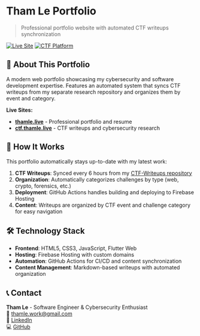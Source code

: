 # Tham Le Portfolio

> Professional portfolio website with automated CTF writeups synchronization

[![Live Site](https://img.shields.io/badge/Live-thamle.live-blue?style=for-the-badge)](https://thamle.live)
[![CTF Platform](https://img.shields.io/badge/CTF-ctf.thamle.live-red?style=for-the-badge)](https://ctf.thamle.live)

## 🎯 About This Portfolio

A modern web portfolio showcasing my cybersecurity and software development expertise. Features an automated system that syncs CTF writeups from my separate research repository and organizes them by event and category.

**Live Sites:**

- **[thamle.live](https://thamle.live)** - Professional portfolio and resume
- **[ctf.thamle.live](https://ctf.thamle.live)** - CTF writeups and cybersecurity research

## 🔄 How It Works

This portfolio automatically stays up-to-date with my latest work:

1. **CTF Writeups**: Synced every 6 hours from my [CTF-Writeups repository](https://github.com/tham-le/CTF-Writeups)
2. **Organization**: Automatically categorizes challenges by type (web, crypto, forensics, etc.)
3. **Deployment**: GitHub Actions handles building and deploying to Firebase Hosting
4. **Content**: Writeups are organized by CTF event and challenge category for easy navigation

## 🛠️ Technology Stack

- **Frontend**: HTML5, CSS3, JavaScript, Flutter Web
- **Hosting**: Firebase Hosting with custom domains
- **Automation**: GitHub Actions for CI/CD and content synchronization
- **Content Management**: Markdown-based writeups with automated organization

## 📞 Contact

**Tham Le** - Software Engineer & Cybersecurity Enthusiast  
📧 [thamle.work@gmail.com](mailto:thamle.work@gmail.com)  
🔗 [LinkedIn](https://linkedin.com/in/tham42)  
💻 [GitHub](https://github.com/tham-le)
